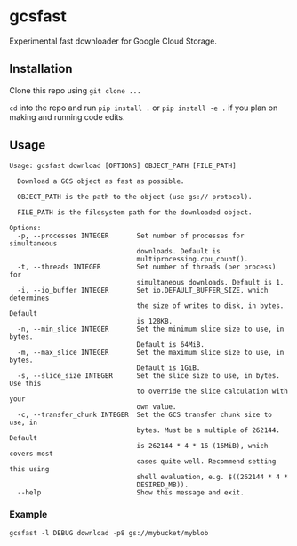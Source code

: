 # gcsfast

Experimental fast downloader for Google Cloud Storage.

## Installation

Clone this repo using `git clone ...`

`cd` into the repo and run `pip install .` or `pip install -e .` if you plan on making and running code edits.

## Usage

```
Usage: gcsfast download [OPTIONS] OBJECT_PATH [FILE_PATH]

  Download a GCS object as fast as possible.

  OBJECT_PATH is the path to the object (use gs:// protocol).

  FILE_PATH is the filesystem path for the downloaded object.

Options:
  -p, --processes INTEGER       Set number of processes for simultaneous
                                downloads. Default is
                                multiprocessing.cpu_count().
  -t, --threads INTEGER         Set number of threads (per process) for
                                simultaneous downloads. Default is 1.
  -i, --io_buffer INTEGER       Set io.DEFAULT_BUFFER_SIZE, which determines
                                the size of writes to disk, in bytes. Default
                                is 128KB.
  -n, --min_slice INTEGER       Set the minimum slice size to use, in bytes.
                                Default is 64MiB.
  -m, --max_slice INTEGER       Set the maximum slice size to use, in bytes.
                                Default is 1GiB.
  -s, --slice_size INTEGER      Set the slice size to use, in bytes. Use this
                                to override the slice calculation with your
                                own value.
  -c, --transfer_chunk INTEGER  Set the GCS transfer chunk size to use, in
                                bytes. Must be a multiple of 262144. Default
                                is 262144 * 4 * 16 (16MiB), which covers most
                                cases quite well. Recommend setting this using
                                shell evaluation, e.g. $((262144 * 4 *
                                DESIRED_MB)).
  --help                        Show this message and exit.
```

### Example

`gcsfast -l DEBUG download -p8 gs://mybucket/myblob`